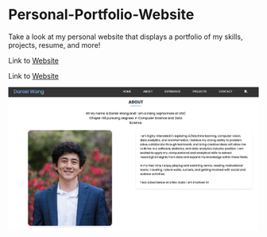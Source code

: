 # Personal-Portfolio-Website
Take a look at my personal website that displays a portfolio of my skills, projects, resume, and more!

Link to [Website](https://danielwang23.github.io/Personal-Portfolio-Website/)

Link to <a href="https://danielwang23.github.io/Personal-Portfolio-Website/" target="_blank">Website</a>

![Website Picture](./images/website-ss2.png)
